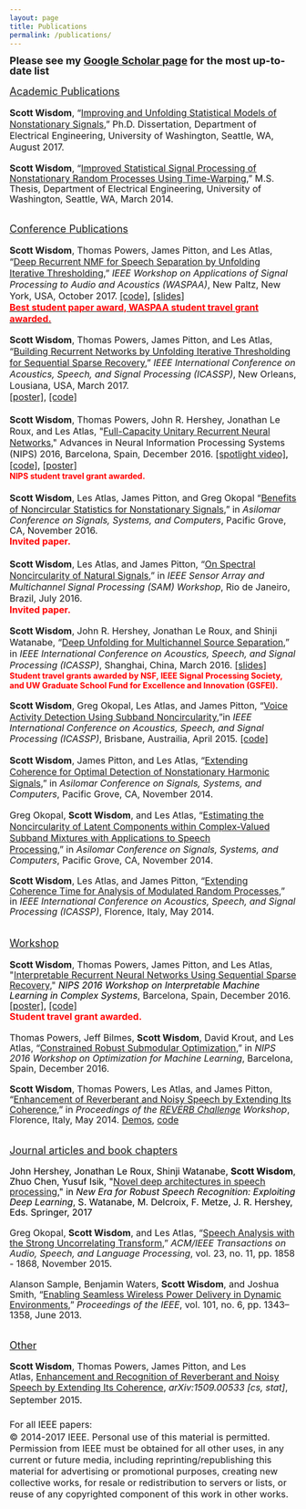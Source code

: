 ```yaml
---
layout: page
title: Publications
permalink: /publications/
---
```


<div><b style="font-size:large;line-height:18px">Please see my <a href="https://scholar.google.com/citations?user=kJM6N7IAAAAJ&hl=en" style="font-size:large">Google Scholar page</a> for the most up-to-date list</b></div>
<div><font size="3"><span style="background-color:transparent;line-height:18px"><br>
</span></font></div>
<div><u style="font-size:large;line-height:18px">Academic Publications</u></div>
<div><font size="3"><span style="background-color:transparent;line-height:18px"><br>
</span></font></div>
<div><b style="font-size:medium">Scott Wisdom</b><span style="font-size:medium">, “</span><a href="https://digital.lib.washington.edu/researchworks/handle/1773/40878" style="font-size:medium">Improving and Unfolding Statistical Models of Nonstationary Signals</a><span style="font-size:medium">,” Ph.D. Dissertation, Department of Electrical Engineering, University of Washington, Seattle, WA, August 2017.</span></div>
<div><font size="3"><span style="background-color:transparent;line-height:18px"><br>
</span></font></div>
<div><span style="font-size:medium;line-height:18px;background-color:transparent"><b>Scott Wisdom</b>, “<a href="https://digital.lib.washington.edu/researchworks/handle/1773/27150">Improved Statistical Signal Processing of Nonstationary Random Processes Using Time-Warping</a>,” M.S. Thesis, Department of Electrical Engineering, University of Washington, Seattle, WA, March 2014.</span></div>
<div><span style="font-size:medium;line-height:18px;background-color:transparent"><br>
</span></div>
<div><br>
</div>
<div><u style="font-size:large;line-height:18px">Conference Publications</u></div>
<div><font size="3"><span style="background-color:transparent;line-height:18px"><br>
</span></font></div>
<div><font size="3"><b>Scott Wisdom</b>, Thomas Powers, James Pitton, and Les Atlas, “<a href="https://arxiv.org/abs/1709.07124">Deep Recurrent NMF for Speech Separation by Unfolding Iterative Thresholding</a>,” </font><i style="font-size:medium;line-height:18px">IEEE Workshop on Applications of Signal Processing to Audio and Acoustics (WASPAA)</i><span style="font-size:medium;line-height:18px">,</span><font size="3">&nbsp;New Paltz, New York, USA, October 2017.</font>
<span style="background-color:transparent;font-size:medium"><font color="#000000">
<a href="https://github.com/stwisdom/dr-nmf">[code]</a>,
<a href="https://www.dropbox.com/s/mib76xfwepuclwd/waspaa2017_drnmf.pdf?dl=0">[slides]</a>
</font></span>
<br>
<span style="font-size:medium;background-color:transparent"><b>
    <a href="https://www.ee.washington.edu/spotlight/two-uw-ee-graduate-students-receive-best-paper-award-from-top-research-conference/"><font color="#ff0000">Best student paper award, WASPAA student travel grant awarded.</font></a></b>
<br>
</span>
</div>
<div><br></div>
<div><font size="3"><b>Scott Wisdom</b>, Thomas Powers, James Pitton, and Les Atlas, “<a href="/assets/ICASSP2017_SparseCodingUnfoldsToRNN_final.pdf">Building Recurrent Networks by Unfolding Iterative Thresholding for Sequential Sparse Recovery</a>,”&nbsp;</font><i style="font-size:medium;line-height:18px">IEEE International Conference on Acoustics, Speech, and Signal Processing (ICASSP)</i><span style="font-size:medium;line-height:18px">,</span><font size="3">&nbsp;New Orleans, Lousiana, USA, March 2017.
<br>
<a href="https://sigport.org/documents/building-recurrent-networks-unfolding-iterative-thresholding-sequential-sparse-recovery">[poster]</a>, <a href="https://github.com/stwisdom/sista-rnn">[code]</a></font></div>
<div><font size="3"><b><br>
</b></font></div>
<div><font size="3"><b>Scott Wisdom</b>, Thomas Powers, John R. Hershey, Jonathan Le Roux, and Les Atlas, "<a href="https://arxiv.org/abs/1611.00035">Full-Capacity Unitary Recurrent Neural Networks</a>," Advances in Neural Information Processing Systems (NIPS) 2016, Barcelona, Spain, December 2016.
<font color="#000000"><a href="https://www.youtube.com/watch?v=sAX2_l4Iv9E">[spotlight video]</a>, <a href="https://github.com/stwisdom/urnn">[code]</a>, <a href="https://docs.google.com/viewer?a=v&amp;pid=sites&amp;srcid=ZGVmYXVsdGRvbWFpbnxzY290dHdpc2RvbWhvbWVwYWdlfGd4OjVkNjAwNzhlYjUxNTgxMDY">[poster]</a></font></font>
<br>
<font color="#ff0000"><b>NIPS student travel grant awarded. </b></font>
</div>
<div><font size="3"><b><br>
</b></font></div>
<div><font size="3"><b>Scott Wisdom</b>, Les Atlas, James Pitton, and Greg Okopal&nbsp;</font><font size="3" style="background-color:transparent">“<a href="/assets/Asilomar2016_BenefitsOfNoncircForNonstat_final.pdf">Benefits of Noncircular Statistics for Nonstationary Signals</a>,” in&nbsp;</font><span style="background-color:transparent;font-size:medium;line-height:18px"><i>Asilomar Conference on Signals, Systems, and Computers</i></span><span style="background-color:transparent;font-size:medium;line-height:18px">, Pacific Grove, CA, November 2016.</span>
<br>
<font size="3" style="background-color:transparent"><font color="#ff0000"><b>Invited paper.</b></font></font></div>
<div><font size="3"><b><br>
</b></font></div>
<div><font size="3"><b>Scott Wisdom</b>, Les Atlas, and James Pitton, “<a href="/assets/SAM2016_SpectralNoncirc.pdf">On Spectral Noncircularity of Natural Signals</a>,” in <i>IEEE Sensor Array and Multichannel Signal Processing (SAM) Workshop</i></font><span style="font-size:medium;line-height:18px">,</span><font size="3">&nbsp;Rio de Janeiro, Brazil, July 2016.
<br>
<font color="#ff0000"><b>Invited paper.</b></font></font></div>
<div><br>
</div>
<div><font size="3"><b>Scott Wisdom</b>, John R. Hershey, Jonathan Le Roux, and Shinji Watanabe, “<a href="http://www.merl.com/publications/docs/TR2016-008.pdf">Deep Unfolding for Multichannel Source Separation</a>,” in </font><i style="font-size:medium;line-height:18px">IEEE International Conference on Acoustics, Speech, and Signal Processing (ICASSP)</i><span style="font-size:medium;line-height:18px">,</span><font size="3">&nbsp;Shanghai, China, March 2016.
<font color="#000000"><a href="http://www.sigport.org/documents/deep-unfolding-multichannel-source-separation">[slides]</a></font></font>
<br>
<font color="#ff0000"><b>Student travel grants awarded by NSF,&nbsp;IEEE Signal Processing Society, and UW Graduate School Fund for Excellence and Innovation (GSFEI).</b></font>
</div>
<div><br>
</div>
<div>
<div>
<div style="clear:left"><font size="3"><b>Scott Wisdom</b>, Greg Okopal, Les Atlas, and James Pitton, “<a href="/assets/ICASSP2015_VAD.pdf">Voice Activity Detection Using Subband Noncircularity</a>,”</font><span style="font-size:medium;line-height:18px">in&nbsp;</span><i style="font-size:medium;line-height:18px">IEEE International Conference on Acoustics, Speech, and Signal Processing (ICASSP)</i><span style="font-size:medium;line-height:18px">,</span><font size="3">&nbsp;Brisbane, Austrailia, April 2015. <a href="https://github.com/Impropriety/icassp2015">[code]</a></font></div>
  </div>
</div>
<div><font size="3" style="background-color:transparent"><span style="line-height:18px"><br>
</span></font></div>
<div><span style="font-size:medium;line-height:18px"><b>Scott Wisdom</b>, James Pitton, and Les Atlas,&nbsp;</span><font size="3"><span style="line-height:18px;background-color:transparent">“</span><span style="color:rgb(34,34,34);background-color:transparent"><a href="/assets/Asilomar2014_ExtendingCoherenceforOptimalDetectionOfNonstationaryHarmonics.pdf">Extending Coherence for Optimal Detection of Nonstationary Harmonic Signals</a></span><span style="line-height:18px;background-color:transparent">,”</span></font><span style="font-size:medium;line-height:18px;background-color:transparent"> in <i>Asilomar Conference on Signals, Systems, and Computers</i></span><span style="font-size:medium;line-height:18px;background-color:transparent">, Pacific Grove, CA, November 2014.</span></div>
<div><span style="font-size:medium;line-height:18px;background-color:transparent"><br>
</span></div>
<div><span style="font-size:medium;line-height:18px">Greg Okopal,&nbsp;<b>Scott Wisdom</b>, and Les Atlas</span><font size="3"><span style="line-height:18px">,&nbsp;</span><span style="line-height:18px;background-color:transparent">“</span><span style="color:rgb(34,34,34)"><a href="https://sites.google.com/a/uw.edu/isdl/OkopalWisdomAtlasASILOMAR2014.pdf?attredirects=0&amp;d=0">Estimating the Noncircularity of Latent Components within Complex-Valued Subband Mixtures with Applications to Speech Processing</a></span><span style="line-height:18px;background-color:transparent">,”</span><span style="line-height:18px;background-color:transparent">&nbsp;in&nbsp;<i>Asilomar Conference on Signals, Systems, and Computers</i></span><span style="line-height:18px;background-color:transparent">, Pacific Grove, CA, November 2014.</span></font></div>
<div>
<div style="line-height:1.35">
  </div>
</div>
<div><span style="background-color:transparent;font-size:1em;line-height:18px"><br>
</span></div>
<div><font size="3"><span style="line-height:18px"><b>Scott Wisdom</b>, Les Atlas, and James Pitton, “<a href="https://sites.google.com/site/scottwisdomhomepage/WisdomAtlasPitton_icassp2014_accepted.pdf?attredirects=0" target="_blank">Extending Coherence <font size="3">T</font>ime for Analysis of Modulated Random Processes</a>,” in&nbsp;</span><i style="line-height:18px">IEEE International Conference on Acoustics, Speech, and Signal Processing (ICASSP)</i><span style="line-height:18px">, Florence, Italy, May 2014.</span></font></div>
<div><span style="background-color:transparent;font-size:1em;line-height:18px"><br>
</span></div>
<div><span style="background-color:transparent;font-size:1em;line-height:18px"><br>
</span></div>
<div><font size="4"><u>Workshop</u></font></div>
<div><span style="background-color:transparent;font-size:1em;line-height:18px"><br>
</span></div>
<div><span style="background-color:transparent;line-height:18px"><b style="font-size:medium">Scott Wisdom</b><span style="font-size:medium">, Thomas Powers, James Pitton, and Les Atlas, "</span><a href="https://arxiv.org/abs/1611.07252" style="font-size:medium">Interpretable Recurrent Neural Networks Using Sequential Sparse Recovery</a><span style="font-size:medium">,"&nbsp;</span><span style="color:rgb(0,0,0)"><font size="3"><i>NIPS 2016 Workshop on Interpretable Machine Learning in Complex Systems</i></font></span><span style="font-size:medium">, Barcelona, Spain, December 2016.
<font color="#000000" style="font-size:medium"><a href="https://docs.google.com/viewer?a=v&amp;pid=sites&amp;srcid=ZGVmYXVsdGRvbWFpbnxzY290dHdpc2RvbWhvbWVwYWdlfGd4OjQzMjBiMjljMWU2YmI3Nw">[poster]</a>, <a href="https://github.com/stwisdom/sista-rnn">[code]</a></font></span>
<br>
</span><font color="#ff0000" style="font-size:medium"><b>Student travel grant awarded.</b></font>
</div>
<div><span style="background-color:transparent;font-size:1em;line-height:18px"><br>
</span></div>
<div><span style="background-color:transparent;font-size:1em;line-height:18px"><span style="font-size:medium;background-color:transparent">Thomas Powers, Jeff Bilmes,&nbsp;</span><font size="3" style="background-color:transparent"><span style="line-height:18px"><b>Scott Wisdom</b>, David Krout, and Les Atlas, “<a href="http://opt-ml.org/papers/OPT2016_paper_10.pdf">Constrained Robust Submodular Optimization</a>,” in <i>NIPS 2016 Workshop on Optimization for Machine Learning</i></span><span style="line-height:18px">, Barcelona, Spain, December 2016.</span></font></span></div>
<div><span style="background-color:transparent;font-size:1em;line-height:18px"><br>
</span></div>
<div><span style="background-color:transparent;line-height:18px"><font size="3" style="background-color:transparent"><span style="font-size:1em;line-height:18px"><b>Scott Wisdom</b>, Thomas Powers, Les Atlas, and James Pitton, “<a href="http://reverb2014.dereverberation.com/workshop/reverb2014-papers/1569899513.pdf">Enhancement of&nbsp;<font size="3">R</font>everberant and Noisy Speech by&nbsp;<font size="3">E</font>xtending&nbsp;<font size="3">I</font>ts Coherence</a>,” in&nbsp;</span><i style="font-size:1em;line-height:18px">Proceedings of the&nbsp;<a href="http://reverb2014.dereverberation.com/">REVERB Challenge</a>&nbsp;Workshop</i><span style="line-height:18px"><span style="font-size:1em">, Florence, Italy, May 201</span>4.&nbsp;</span></font><font size="3" style="line-height:18px"><a href="http://
    washington.edu/swisdom/reverb_demos.html" style="line-height:18px">Demos</a>, <a href="https://www.dropbox.com/sh/zvqk82dnwu6mfe7/AABK53SBhbRuauqQYAYczzica?dl=0">code</a></font></span></div>
<div><span style="background-color:transparent;font-size:1em;line-height:18px"><br>
</span></div>
<div><span style="background-color:transparent;font-size:1em;line-height:18px"><br>
</span></div>
<div><u style="font-size:large;line-height:18px">Journal articles and book chapters</u></div>
<div><u style="font-size:large;line-height:18px"><br>
</u></div>
<div><span style="line-height:18px"><font size="3"><span style="color:rgb(0,0,0)">John Hershey,&nbsp;</span><span style="color:rgb(0,0,0)">Jonathan Le Roux</span><span style="color:rgb(0,0,0)">, Shinji Watanabe, <b>Scott Wisdom</b>, Zhuo Chen, Yusuf Isik, "</span><span style="color:rgb(0,0,0)"><a href="https://link.springer.com/chapter/10.1007/978-3-319-64680-0_6">Novel deep architectures in speech processing</a></span><span style="color:rgb(0,0,0)">," in&nbsp;</span><i style="color:rgb(0,0,0)">New Era for Robust Speech Recognition: Exploiting Deep Learning</i><span style="color:rgb(0,0,0)">, S. Watanabe, M. Delcroix, F. Metze, J. R. Hershey, Eds. Springer, 2017</span></font></span></div>
<div><u style="font-size:large;line-height:18px"><br>
</u></div>
<div><span style="font-size:medium;line-height:18px;background-color:transparent">Greg Okopal,&nbsp;<b>Scott Wisdom</b>, and Les Atlas, “<a href="http://ieeexplore.ieee.org/xpl/articleDetails.jsp?arnumber=7156090&amp;newsearch=true&amp;queryText=Speech%20Processing%20with%20the%20Strong%20Uncorrelating%20Transform">Speech Analysis with the Strong Uncorrelating Transform</a>,” </span><i style="font-size:medium;line-height:18px;background-color:transparent">ACM/IEEE Transactions on Audio, Speech, and Language Processing</i><span style="font-size:medium;line-height:18px;background-color:transparent">, vol. 23, no. 11, pp. </span><span style="font-size:medium;line-height:18px;background-color:transparent">1858
                                -
                                1868, November 2015.</span></div>
<div><u style="font-size:large;line-height:18px"><br>
</u></div>
<div><font size="3"><span style="background-color:transparent;line-height:18px">Alanson Sample, Benjamin Waters, <b>Scott Wisdom</b>, and Joshua Smith, “<a href="http://ieeexplore.ieee.org/xpl/articleDetails.jsp?arnumber=6494255">Enabling Seamless Wireless Power Delivery in Dynamic Environments</a>,”&nbsp;</span><i style="background-color:transparent;line-height:18px">Proceedings of the IEEE</i><span style="background-color:transparent;line-height:18px">, vol. 101, no. 6, pp. 1343–1358, June 2013.</span></font></div>
<div><span style="background-color:transparent;font-size:1em;line-height:18px"><br>
</span></div>
<div><span style="background-color:transparent;font-size:1em;line-height:18px"><br>
</span></div>
<div><u style="font-size:large;line-height:18px">Other</u></div>
<div><u style="font-size:large;line-height:18px"><br>
</u></div>
<div><font size="3"><span style="line-height:18px"><b>Scott Wisdom</b>, Thomas Powers, James Pitton, and Les Atlas,&nbsp;<a href="http://arxiv.org/abs/1509.00533">Enhancement and Recognition of Reverberant and Noisy Speech by Extending Its Coherence</a>,&nbsp;</span><i style="line-height:1.35;background-color:transparent">arXiv:1509.00533 [cs, stat]</i><span style="line-height:1.35;background-color:transparent">, September 2015.</span></font></div>
<div><font size="3"><span style="line-height:1.35;background-color:transparent"><br>
</span></font></div>
<div><font size="3"><span style="line-height:21.6px">For all IEEE papers:</span></font></div>
<div><font size="3">© 2014-2017 IEEE. Personal use of this material is permitted. Permission from IEEE must be
obtained for all other uses, in any current or future media, including
reprinting/republishing this material for advertising or promotional purposes, creating new
collective works, for resale or redistribution to servers or lists, or reuse of any copyrighted
component of this work in other works.</font></div>


